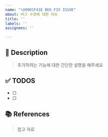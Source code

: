 ```yaml
---
name: "\U0001F41E BUG FIX ISSUE"
about: 버그 수정에 대한 이슈
title: ''
labels: ''
assignees: ''

---
```


## 📝 Description
>추가하려는 기능에 대한 간단한 설명을 해주세요

## ✅ TODOS
- [ ]
- [ ]

## 📚 References
> 참고 자료
